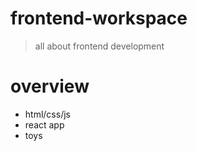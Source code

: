 # frontend-workspace

> all about frontend development

# overview

- html/css/js
- react app
- toys
